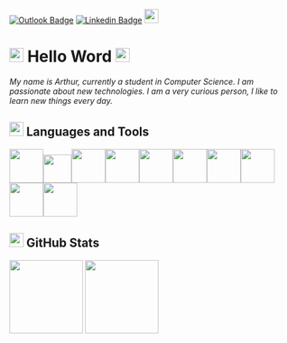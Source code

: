 [![Outlook Badge][outlook]](mailto:arthur.pellegrini@outlook.fr)      [![Linkedin Badge][linkedin]](https://www.linkedin.com/in/arthur-pellegrini-064160220/)   [<img src="https://upload.wikimedia.org/wikipedia/commons/e/ee/WWW_icon_-_Digital_Preservation.png" height=25px width=25px>](https://arthurpellegrini.github.io/)

<img src="https://imgur.com/CTPzCrS.gif" height=25px width=25px> Hello Word <img src="https://imgur.com/TFzFv3D.gif" height=25px width=25px>
============================================================================================================================================

*My name is Arthur, currently a student in Computer Science. I am passionate about new technologies. I am a very curious person, I like to learn new things every day.* 

<img src="https://wpsoul.com/wp-content/uploads/2019/04/Html-512.png" height=25px width=25px> Languages and Tools
-------------------------------------------------------------------------------------------------------------------------------------------------------------------------

<img src="https://cdn-icons-png.flaticon.com/512/226/226777.png" height=60px><img src="https://i.pinimg.com/originals/91/94/c9/9194c978fa63798b2e882e6fda5eb953.png" height=50px><img src="https://mbougrin.fr/img/c.png" height=60px><img src="https://www.developpez.net/forums/attachments/p381544d1/a/a/a" height=60px><img src="https://fardhanardhi.github.io/img/skill/unity.png" height=60px><img src="https://github.com/arthurpellegrini/arthurpellegrini/assets/84603863/f2844e3e-b782-4dd4-89d9-6bb740a43878" height=60px><img src="https://upload.wikimedia.org/wikipedia/commons/thumb/1/1b/R_logo.svg/991px-R_logo.svg.png" height=60px><img src="https://i1.wp.com/www.manudevil.com/wp-content/uploads/2007/10/php.png" height=60px><img src="https://upload.wikimedia.org/wikipedia/fr/thumb/6/62/MySQL.svg/1200px-MySQL.svg.png" height=60px><img src="https://upload.wikimedia.org/wikipedia/commons/thumb/8/82/Gnu-bash-logo.svg/2560px-Gnu-bash-logo.svg.png" height=60px>

<img src="https://www.iconpacks.net/icons/1/free-bar-chart-icon-676-thumb.png" height=25px width=25px> GitHub Stats
-------------------------------------------------------------------------------------------------------------------

<img src='https://github-readme-stats.vercel.app/api?username=arthurpellegrini&hide_title=true&hide_border=true&show_icons=true&include_all_commits=true&count_private=true&line_height=21&text_color=000&icon_color=000&theme=auto' height=130px>   <img src='https://github-readme-stats.vercel.app/api/top-langs/?username=arthurpellegrini&hide=html&hide_title=true&hide_border=true&layout=compact&langs_count=7&exclude_repo=comp426&text_color=000&icon_color=ffftheme=auto' height=130px>

[//]: # (Liens des références utilisées dans le corps du Markdown)

[outlook]: https://img.shields.io/badge/-arthur.pellegrini@outlook.fr-0078D4?style=plastic-square&logo=microsoft-outlook&link=mailto:arthur.pellegrini@outlook.fr

[linkedin]: https://img.shields.io/badge/-arthurpellegrini-blue?style=plastic-square&logo=Linkedin&logoColor=white&link=https://www.linkedin.com/in/arthur-pellegrini-064160220/
